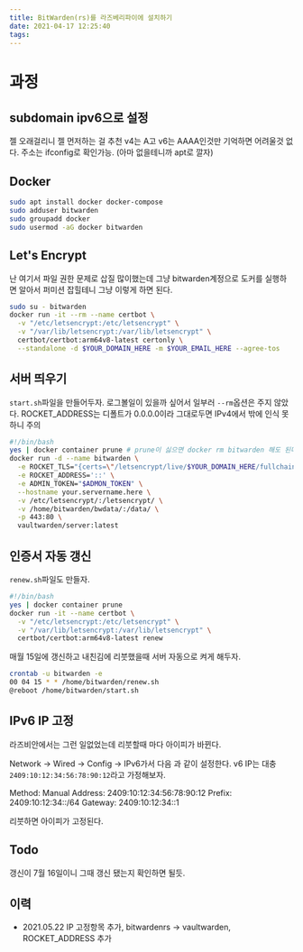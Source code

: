 ```yaml
---
title: BitWarden(rs)를 라즈베리파이에 설치하기
date: 2021-04-17 12:25:40
tags:
---
```



# 과정

## subdomain ipv6으로 설정

젤 오래걸리니 젤 먼저하는 걸 추천 v4는 A고 v6는 AAAA인것만 기억하면 어려울것 없다.
주소는 ifconfig로 확인가능. (아마 없을테니까 apt로 깔자)

## Docker

```sh
sudo apt install docker docker-compose
sudo adduser bitwarden
sudo groupadd docker
sudo usermod -aG docker bitwarden
```

## Let's Encrypt

난 여기서 파일 권한 문제로 삽질 많이했는데 그냥 bitwarden계정으로 도커를
실행하면 알아서 퍼미션 잡힐테니 그냥 이렇게 하면 된다.

```sh
sudo su - bitwarden
docker run -it --rm --name certbot \
  -v "/etc/letsencrypt:/etc/letsencrypt" \
  -v "/var/lib/letsencrypt:/var/lib/letsencrypt" \
  certbot/certbot:arm64v8-latest certonly \
  --standalone -d $YOUR_DOMAIN_HERE -m $YOUR_EMAIL_HERE --agree-tos
```

## 서버 띄우기

`start.sh`파일을 만들어두자.
로그볼일이 있을까 싶어서 일부러 `--rm`옵션은 주지 않았다.
ROCKET_ADDRESS는 디폴트가 0.0.0.0이라 그대로두면 IPv4에서 밖에 인식 못하니 주의

<!-- markdownlint-disable MD013 -->
```sh
#!/bin/bash
yes | docker container prune # prune이 싫으면 docker rm bitwarden 해도 된다
docker run -d --name bitwarden \
  -e ROCKET_TLS="{certs=\"/letsencrypt/live/$YOUR_DOMAIN_HERE/fullchain.pem\",key=\"/letsencrypt/live/$YOUR_DOMAIN_HERE/privkey.pem\"}" \
  -e ROCKET_ADDRESS='::' \
  -e ADMIN_TOKEN="$ADMON_TOKEN" \
  --hostname your.servername.here \
  -v /etc/letsencrypt/:/letsencrypt/ \
  -v /home/bitwarden/bwdata/:/data/ \
  -p 443:80 \
  vaultwarden/server:latest
```
<!-- markdownlint-enable MD013 -->

## 인증서 자동 갱신

`renew.sh`파일도 만들자.

```sh
#!/bin/bash
yes | docker container prune
docker run -it --name certbot \
  -v "/etc/letsencrypt:/etc/letsencrypt" \
  -v "/var/lib/letsencrypt:/var/lib/letsencrypt" \
  certbot/certbot:arm64v8-latest renew
```

매월 15일에 갱신하고 내친김에 리붓했을때 서버 자동으로 켜게 해두자.

```sh
crontab -u bitwarden -e
00 04 15 * * /home/bitwarden/renew.sh
@reboot /home/bitwarden/start.sh
```

## IPv6 IP 고정

라즈비안에서는 그런 일없었는데 리붓할때 마다 아이피가 바뀐다.

Network -> Wired -> Config -> IPv6가서 다음 과 같이 설정한다.
v6 IP는 대충 `2409:10:12:34:56:78:90:12`라고 가정해보자.

Method: Manual
Address: 2409:10:12:34:56:78:90:12
Prefix: 2409:10:12:34::/64
Gateway: 2409:10:12:34::1

리붓하면 아이피가 고정된다.

## Todo

갱신이 7월 16일이니 그때 갱신 됐는지 확인하면 될듯.

## 이력

- 2021.05.22 IP 고정항목 추가, bitwardenrs -> vaultwarden, ROCKET_ADDRESS 추가
